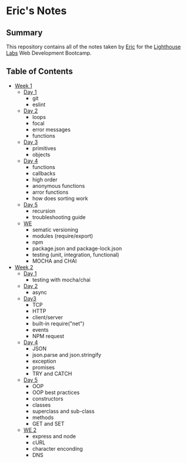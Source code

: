 # Eric's Notes

## Summary
This repository contains all of the notes taken by [Eric](https://github.com/Eric-Lombardo) for the [Lighthouse Labs](https://www.lighthouselabs.ca/?gclid=Cj0KCQiApt_xBRDxARIsAAMUMu-C1u4lhmaWnSnYU-yquetnY83QETsY5oOTOaWg0nLwVGypOMdWb8caAi00EALw_wcB) Web Development Bootcamp.

## Table of Contents
* [Week 1](/Week_1)
  * [Day 1](/Week_1/Day_1)
    * git
    * eslint
  * [Day 2](/Week_1/Day_2)
    * loops
    * focal
    * error messages
    * functions
  * [Day 3](/Week_1/Day_3)
    * primitives
    * objects
  * [Day 4](/Week_1/Day_4)
    * functions
    * callbacks
    * high order
    * anonymous functions
    * arror functions
    * how does sorting work
  * [Day 5](/Week_1/Day_5)
    * recursion
    * troubleshooting guide
  * [WE](/Week_1/WE)
    * sematic versioning
    * modules (require/export)
    * npm
    * package.json and package-lock.json
    * testing (unit, integration, functional)
    * MOCHA and CHAI
* [Week 2](/Week_2)
  * [Day 1](/Week_2/Day_1)
    * testing with mocha/chai
  * [Day 2](/Week_2/Day_2)
    * async 
  * [Day3](/Week_2/Day_3)
    * TCP
    * HTTP
    * client/server
    * built-in require("net")
    * events
    * NPM request
  * [Day 4](/Week_2/Day_4)
    * JSON
    * json.parse and json.stringify
    * exception
    * promises
    * TRY and CATCH
  * [Day 5](/Week_2/Day_5)
    * OOP
    * OOP best practices
    * constructors
    * classes
    * superclass and sub-class
    * methods
    * GET and SET
  * [WE 2](/Week_2/WE)
    * express and node
    * cURL
    * character enconding
    * DNS
